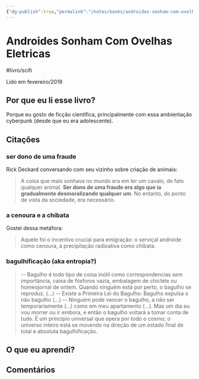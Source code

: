 ```yaml
---
{"dg-publish":true,"permalink":"/notes/books/androides-sonham-com-ovelhas-eletricas/","dgHomeLink":true,"dgPassFrontmatter":false}
---
```


# Androides Sonham Com Ovelhas Eletricas

#livro/scifi

Lido em fevereiro/2019

## Por que eu li esse livro?

Porque eu gosto de ficção científica, principalmente com essa ambientação cyberpunk (desde que eu era adolescente).

## Citações

### ser dono de uma fraude

Rick Deckard conversando com seu vizinho sobre criação de animais:

> A coisa que mais sonhava no mundo era em ter um cavalo, de fato qualquer animal. **Ser dono de uma fraude era algo que ia gradualmente desmoralizando qualquer um**. No entanto, do ponto de vista da sociedade, era necessário.

### a cenoura e a chibata

Gostei dessa metáfora:

> Aquele foi o incentivo crucial para emigração: o serviçal androide como cenoura, a precipitação radioativa como chibata.

### bagulhificação (aka entropia?)

> -- Bagulho é todo tipo de coisa inútil como correspondencias sem importância, caixa de fósforos vazia, embalagem de chiclete ou homeojornal de ontem. Quando ninguém está por perto, o bagulho se reproduz.
> (...)
> -- Existe a Primeira Lei do Bagulho: Bagulho expulsa o não bagulho
> (...)
> -- Ninguém pode vencer o bagulho, a não ser temporariamente (...) como em meu apartamento (...). Mas um dia eu vou morrer ou ir embora, e então o bagulho voltará a tomar conta de tudo. É um princípio universal que opera por todo o cosmo; o universo inteiro está se movendo na direção de um estado final de total e absoluta bagulhificação.



## O que eu aprendi?

## Comentários

